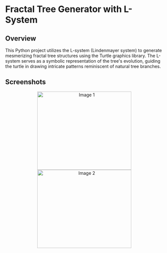 # Fractal Tree Generator with L-System

## Overview

This Python project utilizes the L-system (Lindenmayer system) to generate mesmerizing fractal tree structures using the Turtle graphics library. The L-system serves as a symbolic representation of the tree's evolution, guiding the turtle in drawing intricate patterns reminiscent of natural tree branches.

## Screenshots

<p align="center">
  <img src="https://github.com/MobinaHp/Fractal-Tree-Generator-with-L-System/assets/139483184/3b3cd642-c44d-4cb0-8e99-528a883dfe00" alt="Image 1" width="300" height="250" />
  <img src="https://github.com/MobinaHp/Fractal-Tree-Generator-with-L-System/assets/139483184/b9bb80d6-b20a-4dc4-a606-134a4c17fee2" alt="Image 2" width="300" height="250" />
</p>
